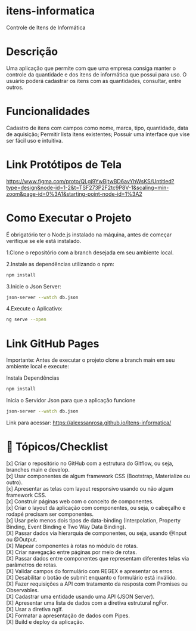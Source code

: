 # itens-informatica
Controle de Itens de Informática

# Descrição
Uma aplicação que permite com que uma empresa consiga manter o controle da quantidade e dos itens de informática que possui para uso. O usuário poderá cadastrar os itens com as quantidades, consultar, entre outros. 

# Funcionalidades
Cadastro de itens com campos como nome, marca, tipo, quantidade, data de aquisição; 
Permitir lista itens existentes; 
Possuir uma interface que vise ser fácil uso e intuitiva. 

# Link Protótipos de Tela
https://www.figma.com/proto/QLgj9YwBjtwBD6avYhWsKS/Untitled?type=design&node-id=1-2&t=TSF273P2F2tc9P8V-1&scaling=min-zoom&page-id=0%3A1&starting-point-node-id=1%3A2

# Como Executar o Projeto
É obrigatório ter o Node.js instalado na máquina, antes de começar verifique se ele está instalado.

1.Clone o repositório com a branch desejada em seu ambiente local.

2.Instale as dependências utilizando o npm:
```bash
npm install
```
3.Inicie o Json Server:
```bash
json-server --watch db.json
```
4.Execute o Aplicativo:
```bash
ng serve --open
```
# Link GitHub Pages

Importante: Antes de executar o projeto clone a branch main em seu ambiente local e execute:

Instala Dependências

```bash
npm install
```
Inicia o Servidor Json para que a aplicação funcione

```bash
json-server --watch db.json
```

Link para acessar: https://alexssanrosa.github.io/itens-informatica/

# 📖 Tópicos/Checklist

[x] Criar o repositório no GitHub com a estrutura do Gitflow, ou seja, branches main e develop. <br>
[x] Usar componentes de algum framework CSS (Bootstrap, Materialize ou outro). <br>
[x] Apresentar as telas com layout responsivo usando ou não algum framework CSS. <br>
[x] Construir páginas web com o conceito de componentes. <br>
[x] Criar o layout da aplicação com componentes, ou seja, o cabeçalho e rodapé precisam ser componentes. <br>
[x] Usar pelo menos dois tipos de data-binding (Interpolation, Property Binding, Event Binding e Two Way Data Binding). 
<br>[X] Passar dados via hierarquia de componentes, ou seja, usando @Input ou @Output. 
<br>[X] Mapear componentes à rotas no módulo de rotas. 
<br>[X] Criar navegação entre páginas por meio de rotas. 
<br>[X] Passar dados entre componentes que representam diferentes telas via parâmetros de rotas. 
<br>[X] Validar campos do formulário com REGEX e apresentar os erros. 
<br>[X] Desabilitar o botão de submit enquanto o formulário está inválido. 
<br>[X] Fazer requisições a API com tratamento da resposta com Promises ou Observables. 
<br>[X] Cadastrar uma entidade usando uma API (JSON Server). 
<br>[X] Apresentar uma lista de dados com a diretiva estrutural ngFor. 
<br>[X] Usar a diretiva ngIf. 
<br>[X] Formatar a apresentação de dados com Pipes. 
<br>[X] Build e deploy da aplicação.
